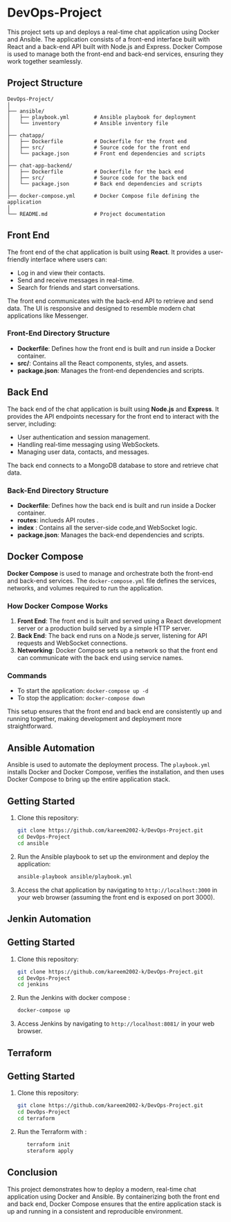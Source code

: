
# DevOps-Project

This project sets up and deploys a real-time chat application using Docker and Ansible. The application consists of a front-end interface built with React and a back-end API built with Node.js and Express. Docker Compose is used to manage both the front-end and back-end services, ensuring they work together seamlessly.

## Project Structure

```plaintext
DevOps-Project/
│
├── ansible/
│   ├── playbook.yml        # Ansible playbook for deployment
│   └── inventory           # Ansible inventory file
│
├── chatapp/
│   ├── Dockerfile          # Dockerfile for the front end
│   ├── src/                # Source code for the front end
│   └── package.json        # Front end dependencies and scripts
│
├── chat-app-backend/
│   ├── Dockerfile          # Dockerfile for the back end
│   ├── src/                # Source code for the back end
│   └── package.json        # Back end dependencies and scripts
│
├── docker-compose.yml      # Docker Compose file defining the application
│
└── README.md               # Project documentation
```

## Front End

The front end of the chat application is built using **React**. It provides a user-friendly interface where users can:

- Log in and view their contacts.
- Send and receive messages in real-time.
- Search for friends and start conversations.

The front end communicates with the back-end API to retrieve and send data. The UI is responsive and designed to resemble modern chat applications like Messenger.

### Front-End Directory Structure

- **Dockerfile**: Defines how the front end is built and run inside a Docker container.
- **src/**: Contains all the React components, styles, and assets.
- **package.json**: Manages the front-end dependencies and scripts.

## Back End

The back end of the chat application is built using **Node.js** and **Express**. It provides the API endpoints necessary for the front end to interact with the server, including:

- User authentication and session management.
- Handling real-time messaging using WebSockets.
- Managing user data, contacts, and messages.

The back end connects to a MongoDB database to store and retrieve chat data.

### Back-End Directory Structure

- **Dockerfile**: Defines how the back end is built and run inside a Docker container.
- **routes**:  inclueds API routes .
- **index** : Contains all the server-side code,and WebSocket logic.
- **package.json**: Manages the back-end dependencies and scripts.

## Docker Compose

**Docker Compose** is used to manage and orchestrate both the front-end and back-end services. The `docker-compose.yml` file defines the services, networks, and volumes required to run the application.

### How Docker Compose Works

1. **Front End**: The front end is built and served using a React development server or a production build served by a simple HTTP server.
2. **Back End**: The back end runs on a Node.js server, listening for API requests and WebSocket connections.
3. **Networking**: Docker Compose sets up a network so that the front end can communicate with the back end using service names.

### Commands

- To start the application: `docker-compose up -d`
- To stop the application: `docker-compose down`

This setup ensures that the front end and back end are consistently up and running together, making development and deployment more straightforward.

## Ansible Automation

Ansible is used to automate the deployment process. The `playbook.yml` installs Docker and Docker Compose, verifies the installation, and then uses Docker Compose to bring up the entire application stack.

## Getting Started

1. Clone this repository:
   ```sh
   git clone https://github.com/kareem2002-k/DevOps-Project.git
   cd DevOps-Project
   cd ansible

   ```

2. Run the Ansible playbook to set up the environment and deploy the application:
   ```sh
   ansible-playbook ansible/playbook.yml
   ```

3. Access the chat application by navigating to `http://localhost:3000` in your web browser (assuming the front end is exposed on port 3000).


## Jenkin Automation

## Getting Started

1. Clone this repository:
   ```sh
   git clone https://github.com/kareem2002-k/DevOps-Project.git
   cd DevOps-Project
   cd jenkins
   ```

2. Run the Jenkins with docker compose :
   ```sh
   docker-compose up
   ```

3. Access Jenkins by navigating to `http://localhost:8081/` in your web browser.


## Terraform 

## Getting Started

1. Clone this repository:
   ```sh
   git clone https://github.com/kareem2002-k/DevOps-Project.git
   cd DevOps-Project
   cd terraform
   ```

2. Run the Terraform with  :
   ```sh
      terraform init
      steraform apply
   ```

## Conclusion

This project demonstrates how to deploy a modern, real-time chat application using Docker and Ansible. By containerizing both the front end and back end, Docker Compose ensures that the entire application stack is up and running in a consistent and reproducible environment.
